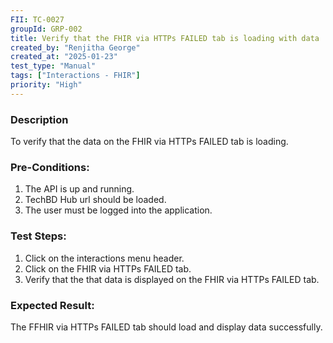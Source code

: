 ```yaml
---
FII: TC-0027
groupId: GRP-002
title: Verify that the FHIR via HTTPs FAILED tab is loading with data
created_by: "Renjitha George"
created_at: "2025-01-23"
test_type: "Manual"
tags: ["Interactions - FHIR"]
priority: "High"
---
```


### Description

To verify that the data on the FHIR via HTTPs FAILED tab is loading.

### Pre-Conditions:

1. The API is up and running.
2. TechBD Hub url should be loaded.
3. The user must be logged into the application.

### Test Steps:

1. Click on the interactions menu header.
2. Click on the FHIR via HTTPs FAILED tab.
3. Verify that the that data is displayed on the FHIR via HTTPs FAILED tab.

### Expected Result:

The FFHIR via HTTPs FAILED tab should load and display data successfully.
